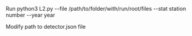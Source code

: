 Run python3 L2.py --file /path/to/folder/with/run/root/files --stat station number --year year

Modify path to detector.json file 
